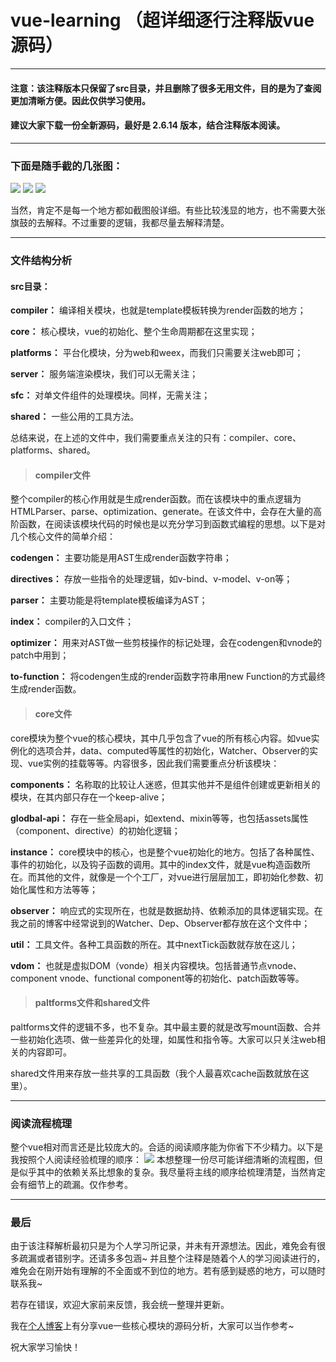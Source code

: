 # vue-learning （超详细逐行注释版vue源码）
---
#### 注意：该注释版本只保留了src目录，并且删除了很多无用文件，目的是为了查阅更加清晰方便。因此仅供学习使用。
#### 建议大家下载一份全新源码，最好是  2.6.14 版本，结合注释版本阅读。
---
### 下面是随手截的几张图：
![](https://img-blog.csdnimg.cn/1508d97692f4425591fb6f7722feaffb.png)
![](https://img-blog.csdnimg.cn/48d0cd96007e4ee4a624563d74635aa2.png)
![](https://img-blog.csdnimg.cn/0866bcaa2a31460d89b9051fd34a8de4.png)

当然，肯定不是每一个地方都如截图般详细。有些比较浅显的地方，也不需要大张旗鼓的去解释。不过重要的逻辑，我都尽量去解释清楚。

---
### 文件结构分析
#### src目录：

**compiler：** 编译相关模块，也就是template模板转换为render函数的地方；

**core：** 核心模块，vue的初始化、整个生命周期都在这里实现；

**platforms：** 平台化模块，分为web和weex，而我们只需要关注web即可；

**server：** 服务端渲染模块，我们可以无需关注；

**sfc：** 对单文件组件的处理模块。同样，无需关注；

**shared：** 一些公用的工具方法。

总结来说，在上述的文件中，我们需要重点关注的只有：compiler、core、platforms、shared。



> #### compiler文件

整个compiler的核心作用就是生成render函数。而在该模块中的重点逻辑为 HTMLParser、parse、optimization、generate。在该文件中，会存在大量的高阶函数，在阅读该模块代码的时候也是以充分学习到函数式编程的思想。以下是对几个核心文件的简单介绍：

**codengen：** 主要功能是用AST生成render函数字符串；

**directives：** 存放一些指令的处理逻辑，如v-bind、v-model、v-on等；

**parser：** 主要功能是将template模板编译为AST；

**index：** compiler的入口文件；

**optimizer：** 用来对AST做一些剪枝操作的标记处理，会在codengen和vnode的patch中用到；

**to-function：** 将codengen生成的render函数字符串用new Function的方式最终生成render函数。


> #### core文件

core模块为整个vue的核心模块，其中几乎包含了vue的所有核心内容。如vue实例化的选项合并，data、computed等属性的初始化，Watcher、Observer的实现、vue实例的挂载等等。内容很多，因此我们需要重点分析该模块：

**components：** 名称取的比较让人迷惑，但其实他并不是组件创建或更新相关的模块，在其内部只存在一个keep-alive；

**glodbal-api：** 存在一些全局api，如extend、mixin等等，也包括assets属性（component、directive）的初始化逻辑；

**instance：** core模块中的核心，也是整个vue初始化的地方。包括了各种属性、事件的初始化，以及钩子函数的调用。其中的index文件，就是vue构造函数所在。而其他的文件，就像是一个个工厂，对vue进行层层加工，即初始化参数、初始化属性和方法等等；

**observer：** 响应式的实现所在，也就是数据劫持、依赖添加的具体逻辑实现。在我之前的博客中经常说到的Watcher、Dep、Observer都存放在这个文件中；

**util：** 工具文件。各种工具函数的所在。其中nextTick函数就存放在这儿；

**vdom：** 也就是虚拟DOM（vonde）相关内容模块。包括普通节点vnode、component vnode、functional component等的初始化、patch函数等等。


> #### paltforms文件和shared文件

paltforms文件的逻辑不多，也不复杂。其中最主要的就是改写mount函数、合并一些初始化选项、做一些差异化的处理，如属性和指令等。大家可以只关注web相关的内容即可。

shared文件用来存放一些共享的工具函数（我个人最喜欢cache函数就放在这里）。

---
### 阅读流程梳理
整个vue相对而言还是比较庞大的。合适的阅读顺序能为你省下不少精力。以下是我按照个人阅读经验梳理的顺序：
![](https://img-blog.csdnimg.cn/7568b94974a44fc3b9d90389b0a75a72.png#pic_center)
本想整理一份尽可能详细清晰的流程图，但是似乎其中的依赖关系比想象的复杂。我尽量将主线的顺序给梳理清楚，当然肯定会有细节上的疏漏。仅作参考。

---
### 最后
由于该注释解析最初只是为个人学习所记录，并未有开源想法。因此，难免会有很多疏漏或者错别字。还请多多包涵~ 
并且整个注释是随着个人的学习阅读进行的，难免会在刚开始有理解的不全面或不到位的地方。若有感到疑惑的地方，可以随时联系我~

若存在错误，欢迎大家前来反馈，我会统一整理并更新。

我在[个人博客](https://blog.csdn.net/ccuucc?spm=1001.2101.3001.5343)上有分享vue一些核心模块的源码分析，大家可以当作参考~

祝大家学习愉快！
